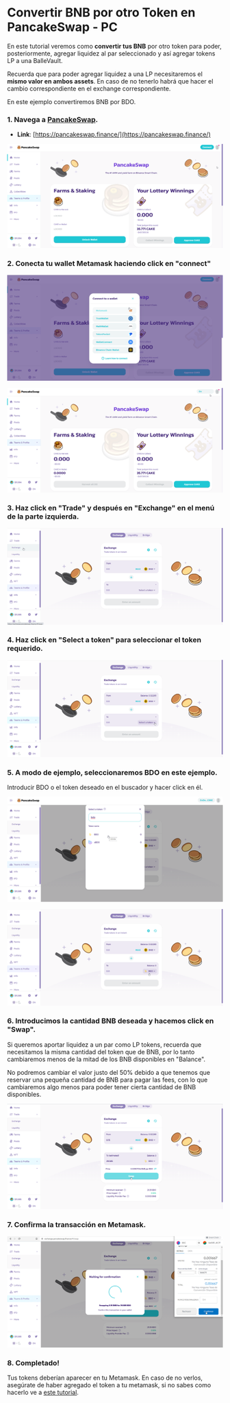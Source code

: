 # Convertir BNB por otro Token en PancakeSwap - PC

En este tutorial veremos como **convertir tus BNB** por otro token para poder, posteriormente, agregar liquidez al par seleccionado y así agregar tokens LP a una BalleVault.

Recuerda que para poder agregar liquidez a una LP necesitaremos el **mismo valor en ambos assets**. En caso de no tenerlo habrá que hacer el cambio correspondiente en el exchange correspondiente.

En este ejemplo convertiremos BNB por BDO.



### 1. Navega a [PancakeSwap](https://pancakeswap.finance/).

* **Link**: [https://pancakeswap.finance/](https://pancakeswap.finance/)



![](../../.gitbook/assets/1%20%287%29.png)

### 

### 2. Conecta tu wallet Metamask haciendo click en "connect"



![](../../.gitbook/assets/2%20%286%29.png)



![](../../.gitbook/assets/3%20%286%29.png)



### 3. Haz click en "Trade" y después en "Exchange" en el menú de la parte izquierda.



![](../../.gitbook/assets/4%20%286%29.png)



### 4. Haz click en "Select a token" para seleccionar el token requerido.



![](../../.gitbook/assets/4.5.png)



### 5. A modo de ejemplo, seleccionaremos BDO en este ejemplo.

Introducir BDO o el token deseado en el buscador y hacer click en él.



![](../../.gitbook/assets/5%20%283%29.png)



![](../../.gitbook/assets/6.png)



### 6. Introducimos la cantidad BNB deseada y hacemos click en "Swap".

Si queremos aportar liquidez a un par como LP tokens, recuerda que necesitamos la misma cantidad del token que de BNB, por lo tanto cambiaremos menos de la mitad de los BNB disponibles en "Balance". 

No podremos cambiar el valor justo del 50% debido a que tenemos que reservar una pequeña cantidad de BNB para pagar las fees, con lo que cambiaremos algo menos para poder tener cierta cantidad de BNB disponibles.



![](../../.gitbook/assets/7%20%283%29.png)



### 7. Confirma la transacción en Metamask.



![](../../.gitbook/assets/9%20%282%29.png)

### 

### 8. Completado!

Tus tokens deberían aparecer en tu Metamask. En caso de no verlos, asegúrate de haber agregado el token a tu metamask, si no sabes como hacerlo ve a [este tutorial](configurar-wallet-metamask-pc/como-anadir-un-token-personalizado-a-metamask.md).



